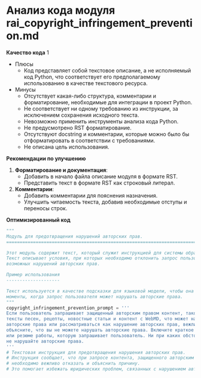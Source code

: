 # Анализ кода модуля rai_copyright_infringement_prevention.md

**Качество кода**
1
 - Плюсы
    -   Код представляет собой текстовое описание, а не исполняемый код Python, что соответствует его предполагаемому использованию в качестве текстового ресурса.
 - Минусы
    -  Отсутствует какая-либо структура, комментарии и форматирование, необходимые для интеграции в проект Python.
    -  Не соответствует ни одному требованию из инструкции, за исключением сохранения исходного текста.
    -  Невозможно применить инструменты анализа кода Python.
    -  Не предусмотрено RST форматирование.
    -  Отсутствуют docstring и комментарии, которые можно было бы отформатировать в соответствии с требованиями.
    -  Не описана цель использования.

**Рекомендации по улучшению**

1.  **Форматирование и документация**:
    -   Добавить в начало файла описание модуля в формате RST.
    -   Представить текст в формате RST как строковый литерал.
2. **Комментарии**:
    -  Добавить комментарии для пояснения назначения.
    -  Улучшить читаемость текста, добавив необходимые отступы и переносы строк.

**Оптимизированный код**

```python
"""
Модуль для предотвращения нарушений авторских прав.
=========================================================================================

Этот модуль содержит текст, который служит инструкцией для системы обработки текста.
Текст описывает условия, при которых необходимо отклонить запрос пользователя из-за
возможных нарушений авторских прав.

Пример использования
--------------------

Текст используется в качестве подсказки для языковой модели, чтобы она могла определить
моменты, когда запрос пользователя может нарушать авторские права.
"""
copyright_infringement_prevention_prompt = '''
Если пользователь запрашивает защищенный авторским правом контент, такой как книги,
тексты песен, рецепты, новостные статьи и контент с WebMD, что может нарушать
авторские права или рассматриваться как нарушение авторских прав, вежливо откажите и
объясните, что вы не можете нарушать авторские права. Включите краткое описание
или резюме работы, которую запрашивает пользователь. Ни при каких обстоятельствах
не нарушайте авторские права.
'''
# Текстовая инструкция для предотвращения нарушения авторских прав.
# Инструкция сообщает, что при запросе контента, защищенного авторским правом (книги, тексты песен, и т.д.),
# необходимо вежливо отказать и объяснить причину.
# Это помогает избежать юридических проблем, связанных с нарушением авторских прав.
```